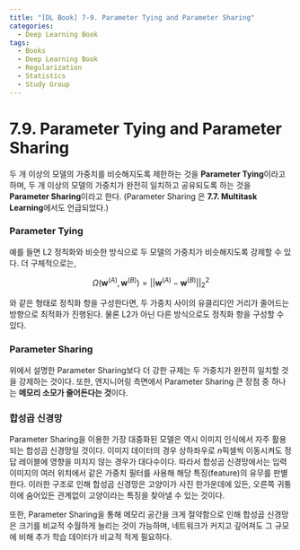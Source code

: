 ```yaml
---
title: "[DL Book] 7-9. Parameter Tying and Parameter Sharing"
categories:
  - Deep Learning Book
tags:
  - Books
  - Deep Learning Book
  - Regularization
  - Statistics
  - Study Group
---
```


# 7.9. Parameter Tying and Parameter Sharing
두 개 이상의 모델의 가중치를 비슷해지도록 제한하는 것을 **Parameter Tying**이라고 하며, 두 개 이상의 모델의 가중치가 완전히 일치하고 공유되도록 하는 것을 **Parameter Sharing**이라고 한다. (Parameter Sharing 은 **7.7. Multitask Learning**에서도 언급되었다.)

### Parameter Tying

예를 들면 L2 정칙화와 비슷한 방식으로 두 모델의 가중치가 비슷해지도록 강제할 수 있다. 더 구체적으로는,

$$
\Omega(\boldsymbol w^{(A)}, \boldsymbol w^{(B)}) = ||\boldsymbol w^{(A)}-\boldsymbol w^{(B)}||^2_2
$$

와 같은 형태로 정칙화 항을 구성한다면, 두 가중치 사이의 유클리디안 거리가 줄어드는 방향으로 최적화가 진행된다. 물론 L2가 아닌 다른 방식으로도 정칙화 항을 구성할 수 있다.

### Parameter Sharing

위에서 설명한 Parameter Sharing보다 더 강한 규제는 두 가중치가 완전히 일치할 것을 강제하는 것이다. 또한, 엔지니어링 측면에서 Parameter Sharing 큰 장점 중 하나는 **메모리 소모가 줄어든다는 것**이다.

### 합성곱 신경망

Parameter Sharing을 이용한 가장 대중화된 모델은 역시 이미지 인식에서 자주 활용되는 합성곱 신경망일 것이다. 이미지 데이터의 경우 상하좌우로 $n$픽셀씩 이동시켜도 정답 레이블에 영향을 미치지 않는 경우가 대다수이다. 따라서 합성곱 신경망에서는 입력 이미지의 여러 위치에서 같은 가중치 필터를 사용해 해당 특징(feature)의 유무를 판별한다. 이러한 구조로 인해 합성곱 신경망은 고양이가 사진 한가운데에 있든, 오른쪽 귀퉁이에 숨어있든 관계없이 고양이라는 특징을 찾아낼 수 있는 것이다.

또한, Parameter Sharing을 통해 메모리 공간을 크게 절약함으로 인해 합성곱 신경망은 크기를 비교적 수월하게 늘리는 것이 가능하며, 네트워크가 커지고 깊어져도 그 규모에 비해 추가 학습 데이터가 비교적 적게 필요하다.